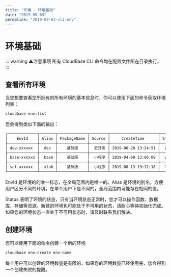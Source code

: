 ```yaml
---
title: "环境 - 环境基础"
date: "2019-09-03"
permalink: "2019-09-03-cli-env"
---
```


# 环境基础

::: warning ⚠️注意事项
所有 CloudBase CLI 命令均在配置文件所在目录执行。
:::

## 查看所有环境

当您想要查看您所拥有的所有环境的基本信息时，你可以使用下面的命令获取环境列表：

```sh
cloudbase env:list
```

您会得到类似下面的输出：

```sh
┌─────────────┬───────┬─────────────┬────────┬─────────────────────┬────────┐
│    EnvId    │ Alias │ PackageName │ Source │     CreateTime      │ Status │
├─────────────┼───────┼─────────────┼────────┼─────────────────────┼────────┤
│ dev-xxxxxx  │  dev  │    基础版    │  云开发 │ 2019-06-20 13:24:51 │  正常   │
├─────────────┼───────┼─────────────┼────────┼─────────────────────┼────────┤
│ base-xxxxxx │  base │    基础版    │  小程序 │ 2019-04-09 13:06:09 │  正常   │
├─────────────┼───────┼─────────────┼────────┼─────────────────────┼────────┤
│ scf-xxxxxx  │  xlab │    基础版    │  小程序 │ 2019-08-13 19:12:18 │  不可用 │
└─────────────┴───────┴─────────────┴────────┴─────────────────────┴────────┘
```

EnvId 是环境的的唯一标志，在全局范围内是唯一的。Alias 是环境的别名，方便用户区分不同的环境，在单个用户下是不同的，全局范围内可能存在相同的值。

Status 表明了环境的状态，只有当环境状态正常时，您才可以操作函数、数据库、存储等资源。新建的环境也可能处于不可用的状态，请耐心等待初始化完成。如果您的环境状态一直处于不可用状态时，请及时联系我们解决。

## 创建环境

您可以使用下面的命令创建一个新的环境

```sh
cloudbase env:create env-name
```

每个用户可以创建的环境数量是有限的，如果您的环境数量已经使用完，您会得到一个创建失败的提醒。